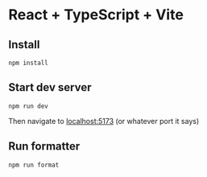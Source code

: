 # React + TypeScript + Vite

## Install

```
npm install
```

## Start dev server

```
npm run dev
```

Then navigate to [localhost:5173](localhost:5173) (or whatever port it says)

## Run formatter

```
npm run format
```
